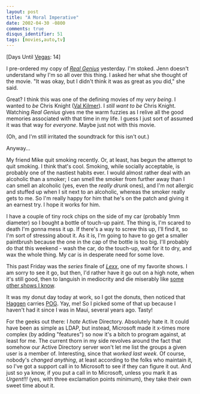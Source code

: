 ```yaml
---
layout: post
title: "A Moral Imperative"
date: 2002-04-30 -0800
comments: true
disqus_identifier: 51
tags: [movies,auto,tv]
---
```

[Days Until [Vegas](/archive/2002/04/08/vegas-baby-vegas.aspx): 14]

 I pre-ordered my copy of *[Real
Genius](http://www.amazon.com/exec/obidos/ASIN/B000065U1Q/mhsvortex)*
yesterday. I'm stoked. Jenn doesn't understand why I'm so all over this
thing. I asked her what she thought of the movie. "It was okay, but I
didn't think it was as great as you did," she said.

 Great? I think this was one of the defining movies of my *very being*.
I wanted to *be* Chris Knight ([Val
Kilmer](http://us.imdb.com/Name?Kilmer,+Val)). I *still want to be*
Chris Knight. Watching *Real Genius* gives me the warm fuzzies as I
relive all the good memories associated with that time in my life. I
guess I just sort of assumed it was that way for *everyone*. Maybe just
not with this movie.

 (Oh, and I'm still irritated the soundtrack for this isn't out.)

 Anyway...

 My friend Mike quit smoking recently. Or, at least, has begun the
attempt to quit smoking. I think that's cool. Smoking, while socially
acceptable, is probably one of the nastiest habits ever. I would almost
rather deal with an alcoholic than a smoker; I can smell the smoker from
further away than I can smell an alcoholic (yes, even the *really drunk*
ones), and I'm not allergic and stuffed up when I sit next to an
alcoholic, whereas the smoker really gets to me. So I'm really happy for
him that he's on the patch and giving it an earnest try. I hope it works
for him.

 I have a couple of tiny rock chips on the side of my car (probably 1mm
diameter) so I bought a bottle of touch-up paint. The thing is, I'm
scared to death I'm gonna mess it up. If there's a way to screw this up,
I'll find it, so I'm sort of stressing about it. As it is, I'm going to
have to go get a smaller paintbrush because the one in the cap of the
bottle is too big. I'll probably do that this weekend - wash the car, do
the touch-up, wait for it to dry, and wax the whole thing. My car is in
desperate need for some love.

 This past Friday was the *series* finale of
*[Lexx](http://www.scifi.com/lexx/)*, one of my favorite shows. I am
sorry to see it go, but then, I'd rather have it go out on a high note,
when it's still good, then to languish in mediocrity and die miserably
like [some other shows I know](http://www.thex-files.com/).

 It was my donut day today at work, so I got the donuts, then noticed
that [Haggen](http://www.haggen.com/) carries
[POG](http://www.geocities.com/TheTropics/Shores/6794/o-breakfast.html).
Yay, me! So I picked some of that up because I haven't had it since I
was in Maui, several years ago. Tasty!

 For the geeks out there: I *hate* Active Directory. Absolutely hate it.
It could have been as simple as LDAP, but instead, Microsoft made it
x-times more complex (by adding "features") so now it's a bitch to
program against, at least for me. The current thorn in my side revolves
around the fact that somehow our Active Directory server won't let me
list the groups a given user is a member of. Interesting, since that
*worked last week*. Of course, nobody's *changed anything*, at least
according to the folks who maintain it, so I've got a support call in to
Microsoft to see if they can figure it out. And just so ya know, if you
put a call in to Microsoft, unless you mark it as *Urgent!!!* (yes, with
three exclamation points minimum), they take their own sweet time about
it.
